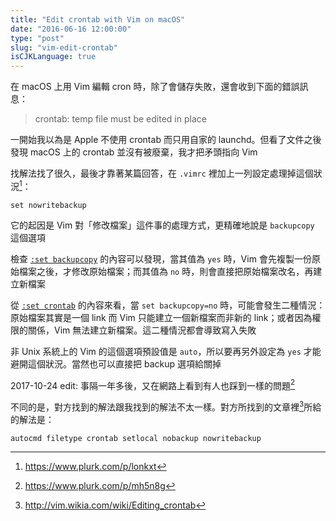 ```yaml
---
title: "Edit crontab with Vim on macOS"
date: "2016-06-16 12:00:00"
type: "post"
slug: "vim-edit-crontab"
isCJKLanguage: true
---
```


在 macOS 上用 Vim 編輯 cron 時，除了會儲存失敗，還會收到下面的錯誤訊息：

> crontab: temp file must be edited in place

一開始我以為是 Apple 不使用 crontab 而只用自家的 launchd。但看了文件之後發現 macOS 上的 crontab 並沒有被廢棄，我才把矛頭指向 Vim

找解法找了很久，最後才靠著某篇回答，在 `.vimrc` 裡加上一列設定處理掉這個狀況[^1]：

```vim
set nowritebackup
```

它的起因是 Vim 對「修改檔案」這件事的處理方式，更精確地說是 `backupcopy` 這個選項

檢查 [`:set backupcopy`](http://vimdoc.sourceforge.net/htmldoc/options.html#'backupcopy') 的內容可以發現，當其值為 `yes` 時，Vim 會先複製一份原始檔案之後，才修改原始檔案；而其值為 `no` 時，則會直接把原始檔案改名，再建立新檔案

從 [`:set crontab`](http://vimdoc.sourceforge.net/htmldoc/options.html#crontab) 的內容來看，當 `set backupcopy=no` 時，可能會發生二種情況：原始檔案其實是一個 link 而 Vim 只能建立一個新檔案而非新的 link；或者因為權限的關係，Vim 無法建立新檔案。這二種情況都會導致寫入失敗

非 Unix 系統上的 Vim 的這個選項預設值是 `auto`，所以要再另外設定為 `yes` 才能避開這個狀況。當然也可以直接把 backup 選項給關掉

2017-10-24 edit: 事隔一年多後，又在網路上看到有人也踩到一樣的問題[^2]

不同的是，對方找到的解法跟我找到的解法不太一樣。對方所找到的文章裡[^3]所給的解法是：

```vim
autocmd filetype crontab setlocal nobackup nowritebackup
```

[^1]: https://www.plurk.com/p/lonkxt
[^2]: https://www.plurk.com/p/mh5n8g
[^3]: http://vim.wikia.com/wiki/Editing_crontab
